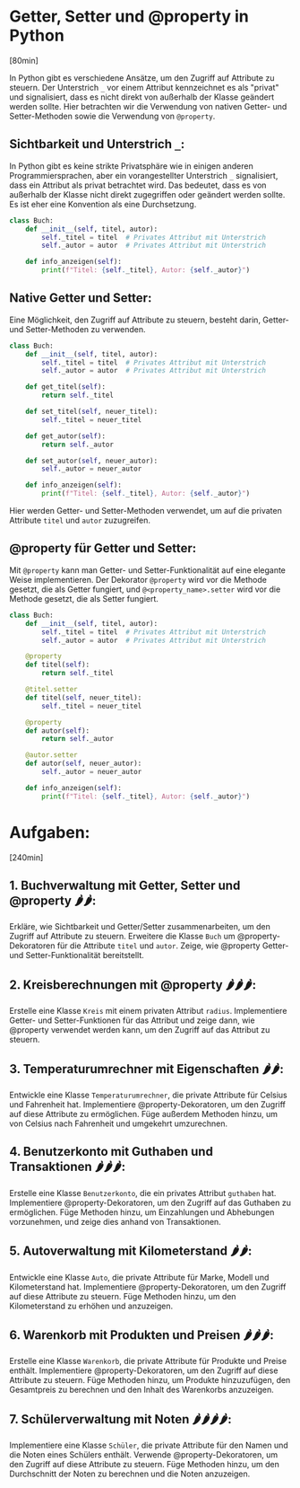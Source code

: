 # Getter, Setter und @property in Python
[80min]

In Python gibt es verschiedene Ansätze, um den Zugriff auf Attribute zu steuern. Der Unterstrich `_` vor einem Attribut kennzeichnet es als "privat" und signalisiert, dass es nicht direkt von außerhalb der Klasse geändert werden sollte. Hier betrachten wir die Verwendung von nativen Getter- und Setter-Methoden sowie die Verwendung von `@property`.

## Sichtbarkeit und Unterstrich `_`:

In Python gibt es keine strikte Privatsphäre wie in einigen anderen Programmiersprachen, aber ein vorangestellter Unterstrich `_` signalisiert, dass ein Attribut als privat betrachtet wird. Das bedeutet, dass es von außerhalb der Klasse nicht direkt zugegriffen oder geändert werden sollte. Es ist eher eine Konvention als eine Durchsetzung.

```python
class Buch:
    def __init__(self, titel, autor):
        self._titel = titel  # Privates Attribut mit Unterstrich
        self._autor = autor  # Privates Attribut mit Unterstrich

    def info_anzeigen(self):
        print(f"Titel: {self._titel}, Autor: {self._autor}")
```

## Native Getter und Setter:

Eine Möglichkeit, den Zugriff auf Attribute zu steuern, besteht darin, Getter- und Setter-Methoden zu verwenden.

```python
class Buch:
    def __init__(self, titel, autor):
        self._titel = titel  # Privates Attribut mit Unterstrich
        self._autor = autor  # Privates Attribut mit Unterstrich

    def get_titel(self):
        return self._titel

    def set_titel(self, neuer_titel):
        self._titel = neuer_titel

    def get_autor(self):
        return self._autor

    def set_autor(self, neuer_autor):
        self._autor = neuer_autor

    def info_anzeigen(self):
        print(f"Titel: {self._titel}, Autor: {self._autor}")
```

Hier werden Getter- und Setter-Methoden verwendet, um auf die privaten Attribute `titel` und `autor` zuzugreifen.

## @property für Getter und Setter:

Mit `@property` kann man Getter- und Setter-Funktionalität auf eine elegante Weise implementieren. Der Dekorator `@property` wird vor die Methode gesetzt, die als Getter fungiert, und `@<property_name>.setter` wird vor die Methode gesetzt, die als Setter fungiert.

```python
class Buch:
    def __init__(self, titel, autor):
        self._titel = titel  # Privates Attribut mit Unterstrich
        self._autor = autor  # Privates Attribut mit Unterstrich

    @property
    def titel(self):
        return self._titel

    @titel.setter
    def titel(self, neuer_titel):
        self._titel = neuer_titel

    @property
    def autor(self):
        return self._autor

    @autor.setter
    def autor(self, neuer_autor):
        self._autor = neuer_autor

    def info_anzeigen(self):
        print(f"Titel: {self._titel}, Autor: {self._autor}")
```

# Aufgaben:
[240min]

## 1. **Buchverwaltung mit Getter, Setter und @property 🌶️🌶️**:
   Erkläre, wie Sichtbarkeit und Getter/Setter zusammenarbeiten, um den Zugriff auf Attribute zu steuern. Erweitere die Klasse `Buch` um @property-Dekoratoren für die Attribute `titel` und `autor`. Zeige, wie @property Getter- und Setter-Funktionalität bereitstellt.

## 2. **Kreisberechnungen mit @property 🌶️🌶️🌶️**:
   Erstelle eine Klasse `Kreis` mit einem privaten Attribut `radius`. Implementiere Getter- und Setter-Funktionen für das Attribut und zeige dann, wie @property verwendet werden kann, um den Zugriff auf das Attribut zu steuern.

## 3. **Temperaturumrechner mit Eigenschaften 🌶️🌶️**:
   Entwickle eine Klasse `Temperaturumrechner`, die private Attribute für Celsius und Fahrenheit hat. Implementiere @property-Dekoratoren, um den Zugriff auf diese Attribute zu ermöglichen. Füge außerdem Methoden hinzu, um von Celsius nach Fahrenheit und umgekehrt umzurechnen.

## 4. **Benutzerkonto mit Guthaben und Transaktionen 🌶️🌶️🌶️**:
   Erstelle eine Klasse `Benutzerkonto`, die ein privates Attribut `guthaben` hat. Implementiere @property-Dekoratoren, um den Zugriff auf das Guthaben zu ermöglichen. Füge Methoden hinzu, um Einzahlungen und Abhebungen vorzunehmen, und zeige dies anhand von Transaktionen.

## 5. **Autoverwaltung mit Kilometerstand 🌶️🌶️**:
   Entwickle eine Klasse `Auto`, die private Attribute für Marke, Modell und Kilometerstand hat. Implementiere @property-Dekoratoren, um den Zugriff auf diese Attribute zu steuern. Füge Methoden hinzu, um den Kilometerstand zu erhöhen und anzuzeigen.

## 6. **Warenkorb mit Produkten und Preisen 🌶️🌶️🌶️**:
   Erstelle eine Klasse `Warenkorb`, die private Attribute für Produkte und Preise enthält. Implementiere @property-Dekoratoren, um den Zugriff auf diese Attribute zu steuern. Füge Methoden hinzu, um Produkte hinzuzufügen, den Gesamtpreis zu berechnen und den Inhalt des Warenkorbs anzuzeigen.

## 7. **Schülerverwaltung mit Noten 🌶️🌶️🌶️🌶️**:
   Implementiere eine Klasse `Schüler`, die private Attribute für den Namen und die Noten eines Schülers enthält. Verwende @property-Dekoratoren, um den Zugriff auf diese Attribute zu steuern. Füge Methoden hinzu, um den Durchschnitt der Noten zu berechnen und die Noten anzuzeigen.
